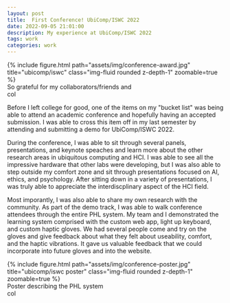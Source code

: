 ```yaml
---
layout: post
title:  First Conference! UbiComp/ISWC 2022
date: 2022-09-05 21:01:00
description: My experience at UbiComp/ISWC 2022
tags: work
categories: work
---
```


<div class="row">
    <div class="col-sm mt-3 mt-md-0">
        {% include figure.html path="assets/img/conference-award.jpg" title="ubicomp/iswc" class="img-fluid rounded z-depth-1" zoomable=true %}
    </div>
</div>
<div class="caption">
    So grateful for my collaborators/friends and 
</div>col

Before I left college for good, one of the items on my "bucket list" was being able to attend an academic conference and hopefully having an accepted submission. I was able to cross this item off in my last semester by attending and submitting a demo for UbiComp/ISWC 2022. 

During the conference, I was able to sit through several panels, presentations, and keynote speaches and learn more about the other research areas in ubiquitous computing and HCI. I was able to see all the impressive hardware that other labs were developing, but I was also able to step outside my comfort zone and sit through presentations focused on AI, ethics, and psychology. After sitting down in a variety of presentations, I was truly able to appreciate the interdiscplinary aspect of the HCI field. 

Most imporantly, I was also able to share my own research with the community. As part of the demo track, I was able to walk conference attendees through the entire PHL system. My team and I demonstrated the learning system comprised with the custom web app, light up keyboard, and custom haptic gloves. We had several people come and try on the gloves and give feedback about what they felt about useability, comfort, and the haptic vibrations. It gave us valuable feedback that we could incorporate into future gloves and into the website. 


<div class="row">
    <div class="col-sm mt-3 mt-md-0">
        {% include figure.html path="assets/img/conference-poster.jpg" title="ubicomp/iswc poster" class="img-fluid rounded z-depth-1" zoomable=true %}
    </div>
</div>
<div class="caption">
    Poster describing the PHL system
</div>col


